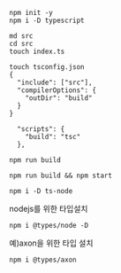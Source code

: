 ```
npm init -y
npm i -D typescript
```

```
md src
cd src
touch index.ts
```

```
touch tsconfig.json
{
  "include": ["src"],
  "compilerOptions": {
    "outDir": "build"
  }
}

```

```
  "scripts": {
    "build": "tsc"
  },

npm run build
```

```
npm run build && npm start
```

```
npm i -D ts-node
```

nodejs를 위한 타입설치

```
npm i @types/node -D
```

예)axon을 위한 타입 설치

```
npm i @types/axon
```
